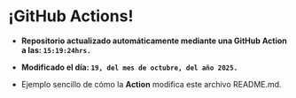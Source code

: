# ¡GitHub Actions!
* **Repositorio actualizado automáticamente mediante una GitHub Action a las: `15:19:24hrs.`**
* **Modificado el día: `19, del mes de octubre, del año 2025.`**

* Ejemplo sencillo de cómo la **Action** modifica este archivo README.md.
